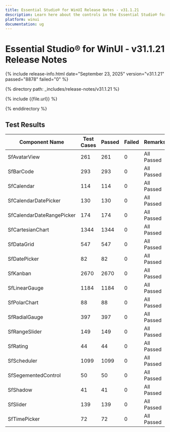 ```yaml
---
title: Essential Studio® for WinUI Release Notes - v31.1.21
description: Learn here about the controls in the Essential Studio® for WinUI Weekly Nuget Release - Release Notes - v31.1.21
platform: winui
documentation: ug
---
```


# Essential Studio® for WinUI - v31.1.21 Release Notes

{% include release-info.html date="September 23, 2025"  version="v31.1.21" passed="8878" failed="0" %}

{% directory path: _includes/release-notes/v31.1.21 %}

{% include {{file.url}} %}

{% enddirectory %}

## Test Results

| Component Name | Test Cases | Passed | Failed | Remarks |
|---------------|------------|--------|--------|---------|
| SfAvatarView | 261 | 261 | 0 | All Passed |
| SfBarCode | 293 | 293 | 0 | All Passed |
| SfCalendar | 114 | 114 | 0 | All Passed |
| SfCalendarDatePicker | 130 | 130 | 0 | All Passed |
| SfCalendarDateRangePicker | 174 | 174 | 0 | All Passed |
| SfCartesianChart | 1344 | 1344 | 0 | All Passed |
| SfDataGrid | 547 | 547 | 0 | All Passed |
| SfDatePicker | 82 | 82 | 0 | All Passed |
| SfKanban | 2670 | 2670 | 0 | All Passed |
| SfLinearGauge | 1184 | 1184 | 0 | All Passed |
| SfPolarChart | 88 | 88 | 0 | All Passed |
| SfRadialGauge | 397 | 397 | 0 | All Passed |
| SfRangeSlider | 149 | 149 | 0 | All Passed |
| SfRating | 44 | 44 | 0 | All Passed |
| SfScheduler | 1099 | 1099 | 0 | All Passed |
| SfSegementedControl | 50 | 50 | 0 | All Passed |
| SfShadow | 41 | 41 | 0 | All Passed |
| SfSlider | 139 | 139 | 0 | All Passed |
| SfTimePicker | 72 | 72 | 0 | All Passed |